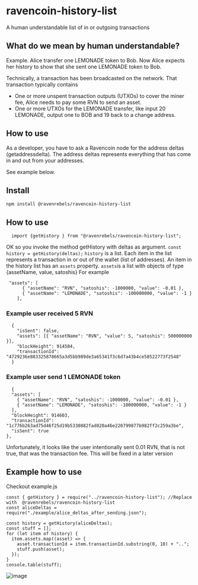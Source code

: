 # ravencoin-history-list

A human understandable list of in or outgoing transactions

## What do we mean by human understandable?

Example.
Alice transfer one LEMONADE token to Bob.
Now Alice expects her history to show that she sent one LEMONADE token to Bob.

Technically, a transaction has been broadcasted on the network.
That transaction typically contains

- One or more unspent transaction outputs (UTXOs) to cover the miner fee, Alice needs to pay some RVN to send an asset.
- One or more UTXOs for the LEMONADE transfer, like input 20 LEMONADE, output one to BOB and 19 back to a change address.

## How to use

As a developer, you have to ask a Ravencoin node for the address deltas (getaddressdelta).
The address deltas represents everything that has come in and out from your addresses.

See example below.

## Install

`npm install @ravenrebels/ravencoin-history-list`

## How to use


`  import {getHistory } from "@ravenrebels/ravencoin-history-list";`

OK so you invoke the method getHistory with deltas as argument.
`const history = getHistory(deltas);`
`history` is a list.
Each item in the list represents a transaction in or out of the wallet (list of addresses).
An item in the history list has an `assets` property.
`assets`is a list with objects of type {assetName, value, satoshis}
For example
```
 "assets": [
      { "assetName": "RVN", "satoshis": -1000000, "value": -0.01 },
      { "assetName": "LEMONADE", "satoshis": -100000000, "value": -1 }
    ],
```
### Example user received 5 RVN
```
  {
    "isSent": false,
    "assets": [{ "assetName": "RVN", "value": 5, "satoshis": 500000000 }],
    "blockHeight": 914584,
    "transactionId": "4729236e883325878665a3d5bb989de3a65341f3c6d7a43b4ce58522773f2548"
  }
  ```
  ### Example user send 1 LEMONADE token
  ```
    {
    "assets": [
      { "assetName": "RVN", "satoshis": -1000000, "value": -0.01 },
      { "assetName": "LEMONADE", "satoshis": -100000000, "value": -1 }
    ],
    "blockHeight": 914603,
    "transactionId": "1c776b263ad75d46f25d19b5330882fad020a46e220799877b982ff2c259a3be",
    "isSent": true
  },
  ```
  Unfortunately, it looks like the user intentionally sent 0.01 RVN, that is not true, that was the transaction fee.
This will be fixed in a later version

## Example how to use

Checkout example.js
 
```
const { getHistory } = require("../ravencoin-history-list"); //Replace with  @ravenrebels/ravencoin-history-list
const aliceDeltas = require("./example/alice_deltas_after_sending.json");

const history = getHistory(aliceDeltas);
const stuff = [];
for (let item of history) {
  item.assets.map((asset) => {
    asset.transactionId = item.transactionId.substring(0, 10) + "..";
    stuff.push(asset);
  });
}
console.table(stuff);

```
![image](https://user-images.githubusercontent.com/9694984/215324239-95632d7f-447b-424d-8cbf-c16cf2533b49.png)
